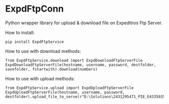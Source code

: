 # ExpdFtpConn

Python wrapper library for upload & download file on Expeditros Ftp Server.


How to install:

    pip install ExpdFtpService


How to use with download methods:

    from ExpdFtpService.download import ExpdDownloadFtpServerFile
    ExpdDownloadFtpServerFile(hostname, username, password, destfolder, savefolder, fstartwith).download(numbers)
    

How to use with upload methods:

    from ExpdFtpService.upload import ExpdUploadFtpServerFile
    ExpdUploadFtpServerFile(hostname, username, password, destfolder).upload_file_to_serve(r"D:\Solutions\2431295471_PIE_E433593539.pdf")

